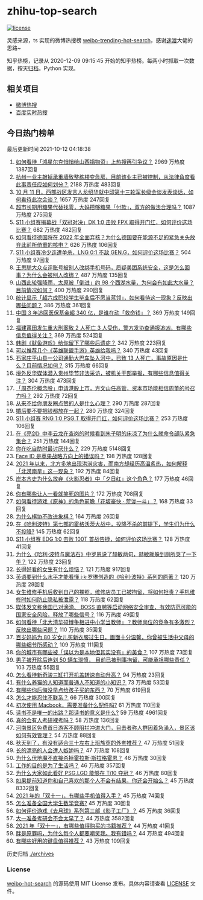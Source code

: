 # zhihu-top-search

[![license](https://img.shields.io/github/license/Arrackisarookie/zhihu-top-search)](https://github.com/Arrackisarookie/zhihu-top-search/blob/master/LICENSE)

灵感来源，ts 实现的微博热搜榜 [weibo-trending-hot-search](https://github.com/justjavac/weibo-trending-hot-search)，感谢[迷渡](https://github.com/justjavac)大佬的思路~

知乎热榜，记录从 2020-12-09 09:15:45 开始的知乎热榜。每两小时抓取一次数据，按天[归档](./archives)。Python 实现。

## 相关项目
+ [微博热搜](https://github.com/Arrackisarookie/weibo-hot-search)
+ [百度实时热搜](https://github.com/Arrackisarookie/baidu-hot-search)

## 今日热门榜单

<!-- Rank Begin -->

最后更新时间 2021-10-12 04:18:38

1. [如何看待「鸿星尔克悄悄给山西捐物资」上热搜再引争议？](https://www.zhihu.com/question/491663266) 2969 万热度 1387回复
1. [杭州一业主敲掉承重墙致整栋楼变危房，目前该业主已被控制，从法律角度看此事责任应如何划分？](https://www.zhihu.com/question/491720444) 2188 万热度 483回复
1. [10 月 11 日，西部战区发言人龙绍华就中印第十三轮军长级会谈发表谈话，如何看待此次会谈？](https://www.zhihu.com/question/491694023) 1657 万热度 247回复
1. [超市长期用糖果代替找零，大妈攒够糖果「付款」，双方的做法合理吗？](https://www.zhihu.com/question/491597855) 1087 万热度 275回复
1. [S11 小组赛揭幕战「双冠对决」DK 1:0 击败 FPX 取得开门红，如何评价这场比赛？](https://www.zhihu.com/question/491802104) 682 万热度 482回复
1. [如何看待德国将在 2022 年全面弃核？为什么德国要在能源不足的紧急关头放弃此前所倚重的核电？](https://www.zhihu.com/question/491703243) 626 万热度 106回复
1. [S11 小组赛冷少连遭单杀，LNG 0:1 不敌 GEN.G，如何评价这场比赛？](https://www.zhihu.com/question/491837308) 504 万热度 97回复
1. [王思聪大众点评账号被别人改绑手机号码，质疑美团系统安全，这是怎么回事？为什么会被别人改绑？](https://www.zhihu.com/question/491613377) 487 万热度 135回复
1. [山西此轮强降雨，太原被「倒进」约 98 个西湖水量，为何会有如此大水量？目前情况如何？](https://www.zhihu.com/question/491705461) 400 万热度 290回复
1. [统计显示「超六成职校学生毕业后不愿当蓝领」，如何看待这一现象？反映出哪些问题？](https://www.zhihu.com/question/491732455) 386 万热度 361回复
1. [中国 3 年追回医保基金超 340 亿，是谁在动「救命钱」？](https://www.zhihu.com/question/491324262) 369 万热度 149回复
1. [福建莆田发生重大刑案致 2 人死亡 3 人受伤，警方发协查通报追凶，有哪些信息值得关注？](https://www.zhihu.com/question/491699846) 369 万热度 524回复
1. [韩剧《鱿鱼游戏》给你留下了哪些后遗症？](https://www.zhihu.com/question/488764066) 342 万热度 223回复
1. [可以推荐几个《英雄联盟手游》英雄给我吗？](https://www.zhihu.com/question/485104859) 340 万热度 43回复
1. [石家庄平山县一公司通勤大巴车坠入河中，已致 13 人死亡，事故原因是什么？目前情况如何？](https://www.zhihu.com/question/491721893) 315 万热度 66回复
1. [境外反华媒体潜入贵州毕节非法采访，被机关干部举报，有哪些信息值得关注？](https://www.zhihu.com/question/491567719) 304 万热度 473回复
1. [「周杰伦概念股」申请港股上市，方文山任高管，资本市场能相信周董的号召力吗？](https://www.zhihu.com/question/491711160) 292 万热度 72回复
1. [从来不给你朋友圈点赞的人是什么心理？](https://www.zhihu.com/question/280443856) 290 万热度 287回复
1. [婚后要不要把钱都放在一起？](https://www.zhihu.com/question/462927936) 280 万热度 324回复
1. [S11 小组赛 RNG 1:0 PSG.T 取得开门红，如何评价这场比赛？](https://www.zhihu.com/question/491819096) 253 万热度 106回复
1. [在《亮剑》中李云龙在查岗的时候看到朱子明的床凉了为什么就命令部队紧急集合？](https://www.zhihu.com/question/348869509) 251 万热度 144回复
1. [你在吃自助时最讨厌什么？](https://www.zhihu.com/question/63212359) 229 万热度 5148回复
1. [Face ID 是苹果战略方向上的错误吗？](https://www.zhihu.com/question/491593982) 198 万热度 128回复
1. [2021 年以来，北方多地出现洪涝灾害，而南方却经历高温炙热，如何解释「北涝南旱」这一现象？](https://www.zhihu.com/question/491357546) 192 万热度 84回复
1. [岸本齐史为什么放弃《火影忍者》中「夕日红」这个角色？](https://www.zhihu.com/question/490554543) 177 万热度 46回复
1. [你有哪些让人一看就笑死的图片？](https://www.zhihu.com/question/449542337) 172 万热度 708回复
1. [如何看待游戏《原神》的角色前瞻「花坂豪快 · 荒泷一斗」？](https://www.zhihu.com/question/491806382) 168 万热度 33回复
1. [为什么棋协不改进象棋？](https://www.zhihu.com/question/490345405) 164 万热度 26回复
1. [在《哈利波特》第七部的霍格沃茨大战中，投降不杀的前提下，学生们为什么不投降?](https://www.zhihu.com/question/491522902) 145 万热度 62回复
1. [S11 小组赛 EDG 1:0 击败 100T 首战告捷，如何评价这场比赛？](https://www.zhihu.com/question/491857254) 128 万热度 41回复
1. [为什么《哈利·波特与魔法石》中罗恩说了赫敏两句，赫敏就躲到厕所哭了一下午？](https://www.zhihu.com/question/491318596) 122 万热度 23回复
1. [长得好看的女生有什么烦恼？](https://www.zhihu.com/question/288084011) 121 万热度 917回复
1. [英语要到什么水平才能看懂 j·k·罗琳创造的《哈利·波特》系列的原著？](https://www.zhihu.com/question/303293339) 120 万热度 28回复
1. [女生维修手机后收到自己的裸照，维修店员工已被拘留，将如何担责？手机维修时如何防止隐私被泄露？](https://www.zhihu.com/question/491705438) 118 万热度 62回复
1. [媒体发文称我国已对滴滴、 BOSS 直聘等启动网络安全审查，有效防范可能的国家安全风险，释放了哪些信号？](https://www.zhihu.com/question/491608505) 116 万热度 49回复
1. [如何看待「北大清华硕博争相进中小学当教师」？教师岗位的竞争有多激烈？反映出哪些问题？](https://www.zhihu.com/question/491734225) 110 万热度 35回复
1. [百岁妈妈为 80 岁女儿买新衣服过生日，画面十分温馨，你曾被生活中父母的哪些细节所感动？](https://www.zhihu.com/question/489280567) 109 万热度 111回复
1. [你的城市有哪些被「误以为是本地但其实没有」的美食？](https://www.zhihu.com/question/485925084) 107 万热度 73回复
1. [男子被开除后连划 50 辆车泄愤， 目前已被刑事拘留，可能承担哪些责任？](https://www.zhihu.com/question/491701839) 103 万热度 55回复
1. [怎么看待新奇骏三缸打开机盖转速自动升高？](https://www.zhihu.com/question/491475457) 94 万热度 23回复
1. [有什么养猫的人知道而普通人不知道的小知识？](https://www.zhihu.com/question/441194897) 73 万热度 53回复
1. [有哪些你后悔没早点给孩子买的东西？](https://www.zhihu.com/question/389543038) 70 万热度 619回复
1. [怎么才能忍住不联系？](https://www.zhihu.com/question/483338559) 66 万热度 300回复
1. [初次使用 Macbook，需要准备什么配件吗?](https://www.zhihu.com/question/465162429) 61 万热度 110回复
1. [读书不是唯一的出路？那读书的意义是什么?](https://www.zhihu.com/question/485688305) 59 万热度 4961回复
1. [真的会有人考研裸考吗？](https://www.zhihu.com/question/456665205) 58 万热度 136回复
1. [河南景区免费首日游客不顾阻拦冲进大门，目击者称人群因着急涌入，景区该如何有效管理？](https://www.zhihu.com/question/491687762) 54 万热度 88回复
1. [秋天到了，有没有适合三十左右上班族穿的外套推荐？](https://www.zhihu.com/question/488015167) 47 万热度 51回复
1. [长的漂亮的人会遭人嫉妒吗？](https://www.zhihu.com/question/490284080) 47 万热度 108回复
1. [为什么伏地魔不直接杀掉霍拉斯·斯拉格霍恩？](https://www.zhihu.com/question/342696387) 46 万热度 30回复
1. [工作的目的是为了生活吗？](https://www.zhihu.com/question/481727409) 46 万热度 357回复
1. [为什么大家如此看好 PSG.LGD 能够在 Ti10 夺冠？](https://www.zhihu.com/question/487457137) 46 万热度 80回复
1. [如果提前知道你和自己喜欢的那个人不会有结果，你还会开始么？](https://www.zhihu.com/question/442744353) 45 万热度 8332回复
1. [2021 年的「双十一」，有哪些手机值得入手？](https://www.zhihu.com/question/488981753) 45 万热度 74回复
1. [怎么准备全国大学生数学竞赛?](https://www.zhihu.com/question/395138957) 45 万热度 30回复
1. [如何评价游戏《去月球》系列第三部《影子工厂》？](https://www.zhihu.com/question/412292673) 45 万热度 36回复
1. [大一准备考研会不会太早了？](https://www.zhihu.com/question/307998976) 44 万热度 3582回复
1. [2021 年「双十一」，有哪些值得购买的书籍推荐？](https://www.zhihu.com/question/491169453) 44 万热度 41回复
1. [胖是原罪吗，为什么每个人都要嘲笑我。我有错吗？](https://www.zhihu.com/question/483350673) 44 万热度 494回复
1. [有哪些好用的键盘值得推荐？](https://www.zhihu.com/question/23598328) 43 万热度 109回复
<!-- Rank End -->

历史归档 [./archives](./archives)

### License

[weibo-hot-search](https://github.com/Arrackisarookie/zhihu-top-search) 的源码使用 MIT License 发布。具体内容请查看 [LICENSE](./LICENSE) 文件。
